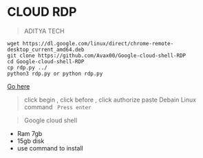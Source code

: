 # CLOUD RDP
> ADITYA TECH

```
wget https://dl.google.com/linux/direct/chrome-remote-desktop_current_amd64.deb
git clone https://github.com/Avax00/Google-cloud-shell-RDP
cd Google-cloud-shell-RDP
cp rdp.py ../
python3 rdp.py or python rdp.py
```
[Go here](https://remotedesktop.google.com/headless)
> click begin , click before , click authorize
> paste Debain Linux command
`` Press enter``

> Google cloud shell
- Ram 7gb
- 15gb disk
- use command to install

